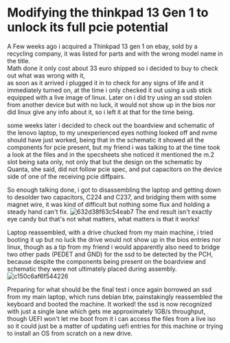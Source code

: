 # Modifying the thinkpad 13 Gen 1 to unlock its full pcie potential
A Few weeks ago i acquired a Thinkpad 13 gen 1 on ebay, sold by a recycling company, it was listed for parts
and with the wrong model name in the title.  
Math done it only cost about 33 euro shipped so i decided to buy to check out what was wrong with it,  
as soon as it arrived i plugged it in to check for any signs of life and it immediately turned on, 
at the time i only checked it out using a usb stick equipped with a live image of linux.
Later on i did try using an ssd stolen from another device but with no luck, it would not show up in the bios nor did linux give any info about it, 
so i left it at that for the time being.  

some weeks later i decided to check out the boardview and schematic of the lenovo laptop, to my unexperienced eyes nothing looked off and nvme should have just worked, being that in the schematic
it showed all the components for pcie present, but my friend i was talking to at the time took a look at the files and in the specsheets she noticed it mentioned the m.2 slot being sata only,
not only that but the design on the schematic by Quanta, she said, did not follow pcie spec, and put capacitors on the device side of one of the receiving pcie diffpairs.  

So enough talking done, i got to disassembling the laptop and getting down to desolder two capacitors, C224 and C237, and bridging them with some magnet wire,
it was kind of difficult but nothing some flux and holding a steady hand can't fix. 
![632d38f63c54eab7](https://github.com/user-attachments/assets/47bae9c3-e3e3-4adb-8fd6-e4970c90c5b4)
The end result isn't exactly eye candy but that's not what matters, what matters is that it works!


Laptop reassembled, with a drive chucked from my main machine, i tried booting it up but no luck the drive would not show up in the bios entries nor linux, 
though as a tip from my friend i would apparently also need to bridge two other pads (PEDET and GND) for the ssd to be detected by the PCH,  
because despite the components being present on the boardview and schematic they were not ultimately placed during assembly.
![c150c6af6f544226](https://github.com/user-attachments/assets/f1ebd3a9-682c-41c5-9b0f-7b0e58dfb861)

Preparing for what should be the final test i once again borrowed an ssd from my main laptop, which runs debian btw, painstakingly reassembled the keyboard and 
booted the machine.
It worked! the ssd is now recognized with just a single lane which gets me approximately 1GB/s throughput, 
though UEFI won't let me boot from it i can access the files from a live iso so it could just be a matter of updating uefi entries for this machine or trying to install
an OS from scratch on a new drive.
